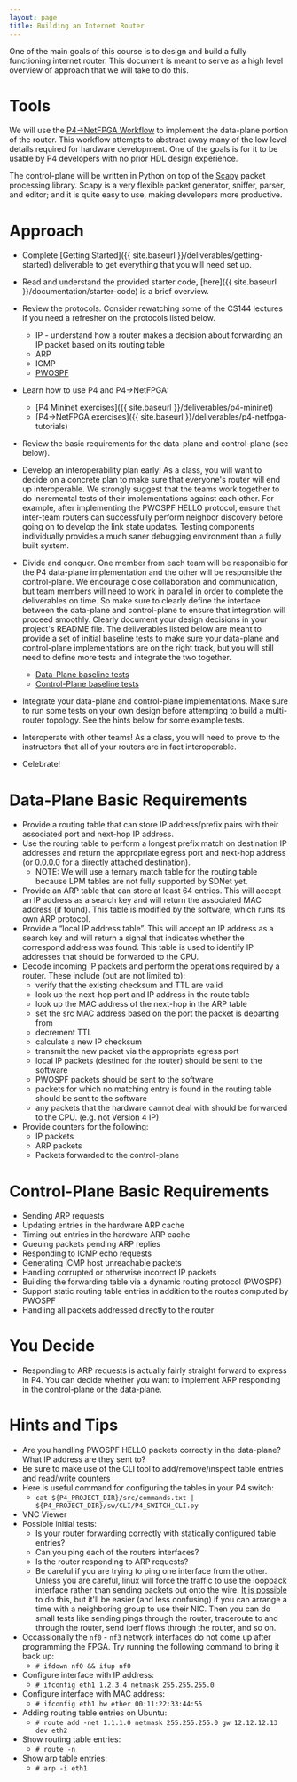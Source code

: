 ```yaml
---
layout: page
title: Building an Internet Router
---
```


One of the main goals of this course is to design and build a fully functioning internet router. This document is meant to serve as a high level overview of approach that we will take to do this.

# Tools

We will use the [P4->NetFPGA Workflow](https://github.com/NetFPGA/P4-NetFPGA-public/wiki) to implement the data-plane portion of the router. This workflow attempts to abstract away many of the low level details required for hardware development. One of the goals is for it to be usable by P4 developers with no prior HDL design experience.

The control-plane will be written in Python on top of the [Scapy](https://scapy.readthedocs.io/en/latest/) packet processing library. Scapy is a very flexible packet generator, sniffer, parser, and editor; and it is quite easy to use, making developers more productive.

# Approach

* Complete [Getting Started]({{ site.baseurl }}/deliverables/getting-started) deliverable to get everything that you will need set up.
* Read and understand the provided starter code, [here]({{ site.baseurl }}/documentation/starter-code) is a brief overview.
* Review the protocols. Consider rewatching some of the CS144 lectures if you need a refresher on the protocols listed below.
    * IP - understand how a router makes a decision about forwarding an IP packet based on its routing table
    * ARP
    * ICMP
    * [PWOSPF](https://cs344-stanford.github.io/documentation/pwospf/)
* Learn how to use P4 and P4->NetFPGA:

    * [P4 Mininet exercises]({{ site.baseurl }}/deliverables/p4-mininet)
    * [P4->NetFPGA exercises]({{ site.baseurl }}/deliverables/p4-netfpga-tutorials)
* Review the basic requirements for the data-plane and control-plane (see below).
* Develop an interoperability plan early! As a class, you will want to decide on a concrete plan to make sure that everyone's router will end up interoperable. We strongly suggest that the teams work together to do incremental tests of their implementations against each other. For example, after implementing the PWOSPF HELLO protocol, ensure that inter-team routers can successfully perform neighbor discovery before going on to develop the link state updates. Testing components individually provides a much saner debugging environment than a fully built system.
* Divide and conquer. One member from each team will be responsible for the P4 data-plane implementation and the other will be responsible the control-plane. We encourage close collaboration and communication, but team members will need to work in parallel in order to complete the deliverables on time. So make sure to clearly define the interface between the data-plane and control-plane to ensure that integration will proceed smoothly. Clearly document your design decisions in your project's README file. The deliverables listed below are meant to provide a set of initial baseline tests to make sure your data-plane and control-plane implementations are on the right track, but you will still need to define more tests and integrate the two together.
    * [Data-Plane baseline tests]()
    * [Control-Plane baseline tests]()
* Integrate your data-plane and control-plane implementations. Make sure to run some tests on your own design before attempting to build a multi-router topology. See the hints below for some example tests.
* Interoperate with other teams! As a class, you will need to prove to the instructors that all of your routers are in fact interoperable.
* Celebrate!


# Data-Plane Basic Requirements

* Provide a routing table that can store IP address/prefix pairs with their associated port and next-hop IP address.
* Use the routing table to perform a longest prefix match on destination IP addresses and return the appropriate egress port and next-hop address (or 0.0.0.0 for a directly attached destination). 
    * NOTE: We will use a ternary match table for the routing table because LPM tables are not fully supported by SDNet yet.
* Provide an ARP table that can store at least 64 entries. This will accept an IP address as a search key and will return the associated MAC address (if found). This table is modified by the software, which runs its own ARP protocol.
* Provide a “local IP address table”. This will accept an IP address as a search key and will return a signal that indicates whether the correspond address was found. This table is used to identify IP addresses that should be forwarded to the CPU.
* Decode incoming IP packets and perform the operations required by a router. These include (but are not limited to):
    * verify that the existing checksum and TTL are valid
    * look up the next-hop port and IP address in the route table
    * look up the MAC address of the next-hop in the ARP table
    * set the src MAC address based on the port the packet is departing from
    * decrement TTL
    * calculate a new IP checksum
    * transmit the new packet via the appropriate egress port
    * local IP packets (destined for the router) should be sent to the software
    * PWOSPF packets should be sent to the software
    * packets for which no matching entry is found in the routing table should be sent to the software
    * any packets that the hardware cannot deal with should be forwarded to the CPU. (e.g. not Version 4 IP)
* Provide counters for the following:
    * IP packets
    * ARP packets
    * Packets forwarded to the control-plane

# Control-Plane Basic Requirements

* Sending ARP requests
* Updating entries in the hardware ARP cache
* Timing out entries in the hardware ARP cache
* Queuing packets pending ARP replies
* Responding to ICMP echo requests
* Generating ICMP host unreachable packets
* Handling corrupted or otherwise incorrect IP packets
* Building the forwarding table via a dynamic routing protocol (PWOSPF)
* Support static routing table entries in addition to the routes computed by PWOSPF
* Handling all packets addressed directly to the router

# You Decide

* Responding to ARP requests is actually fairly straight forward to express in P4. You can decide whether you want to implement ARP responding in the control-plane or the data-plane.


# Hints and Tips

* Are you handling PWOSPF HELLO packets correctly in the data-plane? What IP address are they sent to?
* Be sure to make use of the CLI tool to add/remove/inspect table entries and read/write counters
* Here is useful command for configuring the tables in your P4 switch:
    * `cat ${P4_PROJECT_DIR}/src/commands.txt | ${P4_PROJECT_DIR}/sw/CLI/P4_SWITCH_CLI.py`
* VNC Viewer
* Possible initial tests:
    * Is your router forwarding correctly with statically configured table entries?
    * Can you ping each of the routers interfaces?
    * Is the router responding to ARP requests?
    * Be careful if you are trying to ping one interface from the other. Unless you are careful, linux will force the traffic to use the loopback interface rather than sending packets out onto the wire. [It is possible](https://serverfault.com/questions/127636/force-local-ip-traffic-to-an-external-interface) to do this, but it'll be easier (and less confusing) if you can arrange a time with a neighboring group to use their NIC. Then you can do small tests like sending pings through the router, traceroute to and through the router, send iperf flows through the router, and so on.
* Occassionally the `nf0` - `nf3` network interfaces do not come up after programming the FPGA. Try running the following command to bring it back up:
    * `# ifdown nf0 && ifup nf0`
* Configure interface with IP address: 
    * `# ifconfig eth1 1.2.3.4 netmask 255.255.255.0`
* Configure interface with MAC address:
    * `# ifconfig eth1 hw ether 00:11:22:33:44:55`
* Adding routing table entries on Ubuntu:
    * `# route add -net 1.1.1.0 netmask 255.255.255.0 gw 12.12.12.13 dev eth2`
* Show routing table entries:
    * `# route -n`
* Show arp table entries:
    * `# arp -i eth1`
